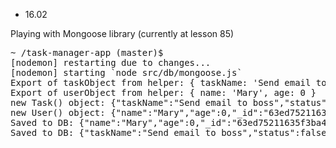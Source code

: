 - 16.02

Playing with Mongoose library (currently at lesson 85)

<pre>
~ /task-manager-app (master)$
[nodemon] restarting due to changes...
[nodemon] starting `node src/db/mongoose.js`
Export of taskObject from helper: { taskName: 'Send email to boss', status: false }
Export of userObject from helper: { name: 'Mary', age: 0 }
new Task() object: {"taskName":"Send email to boss","status":false,"_id":"63ed75211635f3ba4f834900"}
new User() object: {"name":"Mary","age":0,"_id":"63ed75211635f3ba4f834901"}
Saved to DB: {"name":"Mary","age":0,"_id":"63ed75211635f3ba4f834901","__v":0}
Saved to DB: {"taskName":"Send email to boss","status":false,"_id":"63ed75211635f3ba4f834900","__v":0}
</pre>